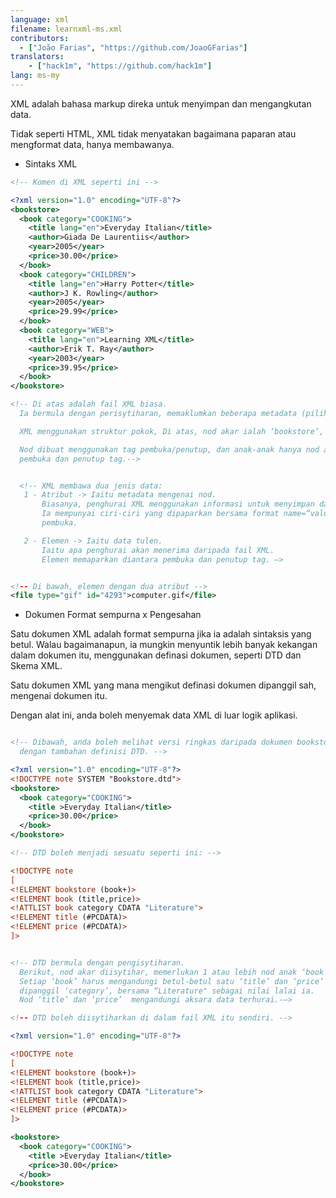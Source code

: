 ```yaml
---
language: xml
filename: learnxml-ms.xml
contributors:
  - ["João Farias", "https://github.com/JoaoGFarias"]
translators:
    - ["hack1m", "https://github.com/hack1m"]
lang: ms-my   
---
```


XML adalah bahasa markup direka untuk menyimpan dan mengangkutan data.

Tidak seperti HTML, XML tidak menyatakan bagaimana paparan atau mengformat data, hanya membawanya.

* Sintaks XML

```xml
<!-- Komen di XML seperti ini -->

<?xml version="1.0" encoding="UTF-8"?>
<bookstore>
  <book category="COOKING">
    <title lang="en">Everyday Italian</title>
    <author>Giada De Laurentiis</author>
    <year>2005</year>
    <price>30.00</price>
  </book>
  <book category="CHILDREN">
    <title lang="en">Harry Potter</title>
    <author>J K. Rowling</author>
    <year>2005</year>
    <price>29.99</price>
  </book>
  <book category="WEB">
    <title lang="en">Learning XML</title>
    <author>Erik T. Ray</author>
    <year>2003</year>
    <price>39.95</price>
  </book>
</bookstore>

<!-- Di atas adalah fail XML biasa.
  Ia bermula dengan perisytiharan, memaklumkan beberapa metadata (pilihan).

  XML menggunakan struktur pokok, Di atas, nod akar ialah ‘bookstore’, yang mana mempunyai tiga nod anak, semua ‘books’. Nod itu mempunyai lebih nod anak (atau anak-anak), dan seterusnya…

  Nod dibuat menggunakan tag pembuka/penutup, dan anak-anak hanya nod antara
  pembuka dan penutup tag.-->


  <!-- XML membawa dua jenis data:
   1 - Atribut -> Iaitu metadata mengenai nod.
       Biasanya, penghurai XML menggunakan informasi untuk menyimpan data dengan betul.
       Ia mempunyai ciri-ciri yang dipaparkan bersama format name=“value” dalam tag
       pembuka.

   2 - Elemen -> Iaitu data tulen.
       Iaitu apa penghurai akan menerima daripada fail XML.
       Elemen memaparkan diantara pembuka dan penutup tag. —>


<!-- Di bawah, elemen dengan dua atribut -->
<file type="gif" id="4293">computer.gif</file>


```

* Dokumen Format sempurna x Pengesahan

Satu dokumen XML adalah format sempurna jika ia adalah sintaksis yang betul.
Walau bagaimanapun, ia mungkin menyuntik lebih banyak kekangan dalam dokumen itu,
menggunakan definasi dokumen, seperti DTD dan Skema XML.

Satu dokumen XML yang mana mengikut definasi dokumen dipanggil sah,
mengenai dokumen itu.

Dengan alat ini, anda boleh menyemak data XML di luar logik aplikasi.

```xml

<!-- Dibawah, anda boleh melihat versi ringkas daripada dokumen bookstore,
  dengan tambahan definisi DTD. -->

<?xml version="1.0" encoding="UTF-8"?>
<!DOCTYPE note SYSTEM "Bookstore.dtd">
<bookstore>
  <book category="COOKING">
    <title >Everyday Italian</title>
    <price>30.00</price>
  </book>
</bookstore>

<!-- DTD boleh menjadi sesuatu seperti ini: -->

<!DOCTYPE note
[
<!ELEMENT bookstore (book+)>
<!ELEMENT book (title,price)>
<!ATTLIST book category CDATA "Literature">
<!ELEMENT title (#PCDATA)>
<!ELEMENT price (#PCDATA)>
]>


<!-- DTD bermula dengan pengisytiharan.
  Berikut, nod akar diisytihar, memerlukan 1 atau lebih nod anak ‘book’.
  Setiap ‘book’ harus mengandungi betul-betul satu ‘title’ dan ‘price’ dan atribut
  dipanggil ‘category’, bersama “Literature" sebagai nilai lalai ia.
  Nod ‘title’ dan ‘price’  mengandungi aksara data terhurai.-—>

<!-- DTD boleh diisytiharkan di dalam fail XML itu sendiri. -->

<?xml version="1.0" encoding="UTF-8"?>

<!DOCTYPE note
[
<!ELEMENT bookstore (book+)>
<!ELEMENT book (title,price)>
<!ATTLIST book category CDATA "Literature">
<!ELEMENT title (#PCDATA)>
<!ELEMENT price (#PCDATA)>
]>

<bookstore>
  <book category="COOKING">
    <title >Everyday Italian</title>
    <price>30.00</price>
  </book>
</bookstore>
```
